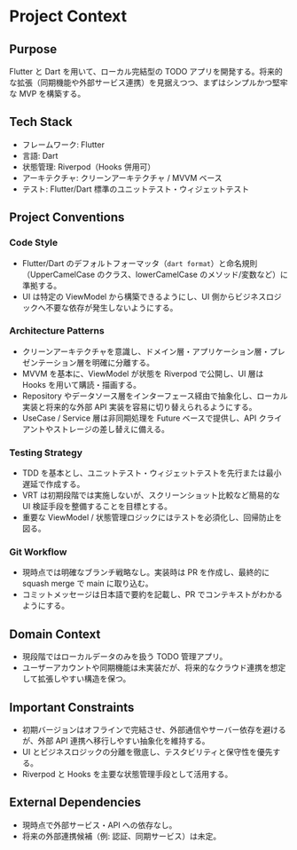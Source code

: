 # Project Context

## Purpose
Flutter と Dart を用いて、ローカル完結型の TODO アプリを開発する。将来的な拡張（同期機能や外部サービス連携）を見据えつつ、まずはシンプルかつ堅牢な MVP を構築する。

## Tech Stack
- フレームワーク: Flutter
- 言語: Dart
- 状態管理: Riverpod（Hooks 併用可）
- アーキテクチャ: クリーンアーキテクチャ / MVVM ベース
- テスト: Flutter/Dart 標準のユニットテスト・ウィジェットテスト

## Project Conventions

### Code Style
- Flutter/Dart のデフォルトフォーマッタ（`dart format`）と命名規則（UpperCamelCase のクラス、lowerCamelCase のメソッド/変数など）に準拠する。
- UI は特定の ViewModel から構築できるようにし、UI 側からビジネスロジックへ不要な依存が発生しないようにする。

### Architecture Patterns
- クリーンアーキテクチャを意識し、ドメイン層・アプリケーション層・プレゼンテーション層を明確に分離する。
- MVVM を基本に、ViewModel が状態を Riverpod で公開し、UI 層は Hooks を用いて購読・描画する。
- Repository やデータソース層をインターフェース経由で抽象化し、ローカル実装と将来的な外部 API 実装を容易に切り替えられるようにする。
- UseCase / Service 層は非同期処理を Future ベースで提供し、API クライアントやストレージの差し替えに備える。

### Testing Strategy
- TDD を基本とし、ユニットテスト・ウィジェットテストを先行または最小遅延で作成する。
- VRT は初期段階では実施しないが、スクリーンショット比較など簡易的な UI 検証手段を整備することを目標とする。
- 重要な ViewModel / 状態管理ロジックにはテストを必須化し、回帰防止を図る。

### Git Workflow
- 現時点では明確なブランチ戦略なし。実装時は PR を作成し、最終的に squash merge で main に取り込む。
- コミットメッセージは日本語で要約を記載し、PR でコンテキストがわかるようにする。

## Domain Context
- 現段階ではローカルデータのみを扱う TODO 管理アプリ。
- ユーザーアカウントや同期機能は未実装だが、将来的なクラウド連携を想定して拡張しやすい構造を保つ。

## Important Constraints
- 初期バージョンはオフラインで完結させ、外部通信やサーバー依存を避けるが、外部 API 連携へ移行しやすい抽象化を維持する。
- UI とビジネスロジックの分離を徹底し、テスタビリティと保守性を優先する。
- Riverpod と Hooks を主要な状態管理手段として活用する。

## External Dependencies
- 現時点で外部サービス・API への依存なし。
- 将来の外部連携候補（例: 認証、同期サービス）は未定。
